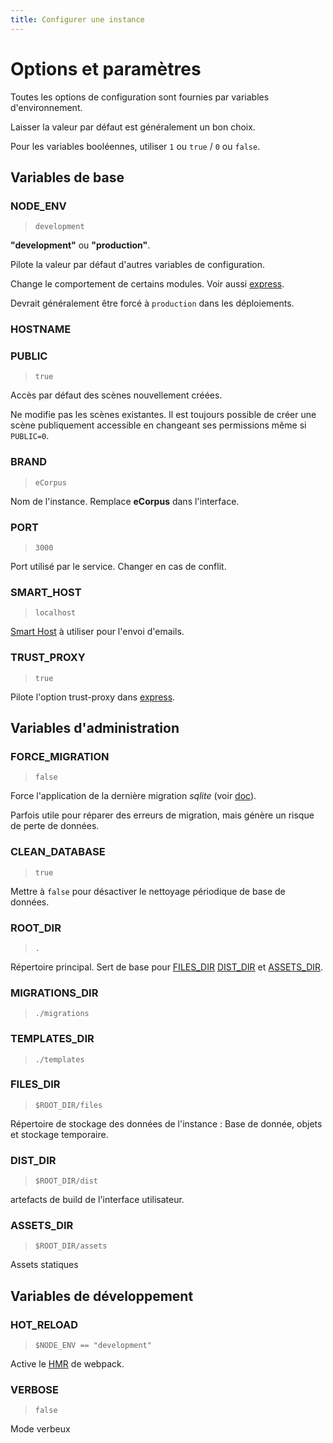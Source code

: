 ```yaml
---
title: Configurer une instance
---
```


# Options et paramètres

Toutes les options de configuration sont fournies par variables d'environnement.

Laisser la valeur par défaut est généralement un bon choix.

Pour les variables booléennes, utiliser `1` ou `true` / `0` ou `false`.


## Variables de base

### NODE_ENV

 > `development`

**"development"** ou **"production"**.

Pilote la valeur par défaut d'autres variables de configuration.

Change le comportement de certains modules. Voir aussi [express](https://expressjs.com/en/advanced/best-practice-performance.html#set-node_env-to-production).

Devrait généralement être forcé à `production` dans les déploiements.

### HOSTNAME



### PUBLIC

 > `true`

Accès par défaut des scènes nouvellement créées.

Ne modifie pas les scènes existantes. Il est toujours possible de créer une scène publiquement accessible en changeant ses permissions même si `PUBLIC=0`.

### BRAND

 > `eCorpus`

Nom de l'instance. Remplace **eCorpus** dans l'interface.


### PORT

 > `3000`

Port utilisé par le service. Changer en cas de conflit.


### SMART_HOST

 > `localhost`

[Smart Host](https://en.wikipedia.org/wiki/Smart_host) à utiliser pour l'envoi d'emails.


### TRUST_PROXY

 > `true`

Pilote l'option trust-proxy dans [express](http://expressjs.com/en/5x/api.html#trust.proxy.options.table).


## Variables d'administration

### FORCE_MIGRATION

 > `false`

Force l'application de la dernière migration *sqlite* (voir [doc](https://www.npmjs.com/package/sqlite#migrations)).

Parfois utile pour réparer des erreurs de migration, mais génère un risque de perte de données.

### CLEAN_DATABASE

 > `true`

Mettre à `false` pour désactiver le nettoyage périodique de base de données.

### ROOT_DIR

> `.`

Répertoire principal. Sert de base pour [FILES_DIR](#files_dir) [DIST_DIR](#dist_dir) et [ASSETS_DIR](#assets_dir).

### MIGRATIONS_DIR

 > `./migrations`

### TEMPLATES_DIR

  > `./templates`

### FILES_DIR

 > `$ROOT_DIR/files`

Répertoire de stockage des données de l'instance : Base de donnée, objets et stockage temporaire.

### DIST_DIR

 > `$ROOT_DIR/dist`

artefacts de build de l'interface utilisateur.

### ASSETS_DIR

 > `$ROOT_DIR/assets`

Assets statiques

## Variables de développement

### HOT_RELOAD

 > `$NODE_ENV == "development"`

Active le [HMR](https://webpack.js.org/concepts/hot-module-replacement/) de webpack.

### VERBOSE

 > `false`

Mode verbeux
